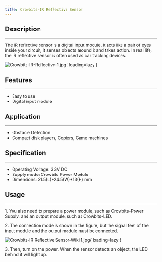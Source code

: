 ```yaml
---
title: Crowbits-IR Reflective Sensor
---
```


## Description
-----------

The IR reflective sensor is a digital input module, it acts like a pair of eyes inside your circuit, it senses objects around it and takes action. In real life, the IR reflective sensor is often used as car tracking devices.

![Crowbits-IR-Reflective-1.jpg](https://wiki.elecrow.com/images/thumb/8/80/Crowbits-IR-Reflective-1.jpg/600px-Crowbits-IR-Reflective-1.jpg){ loading=lazy }

## Features
--------

- Easy to use
- Digital input module

## Application
-----------

- Obstacle Detection
- Compact disk players, Copiers, Game machines

## Specification
-------------

- Operating Voltage: 3.3V DC
- Supply mode: Crowbits Power Module
- Dimensions: 31.5(L)\*24.5(W)\*13(H) mm

## Usage
-----

1\. You also need to prepare a power module, such as Crowbits-Power Supply, and an output module, such as Crowbits-LED.

2\. The connection mode is shown in the figure, but the signal feet of the input module and the output module must be connected.

![Crowbits-IR Reflective Sensor-Wiki 1.jpg](https://wiki.elecrow.com/images/thumb/5/5a/Crowbits-IR_Reflective_Sensor-Wiki_1.jpg/600px-Crowbits-IR_Reflective_Sensor-Wiki_1.jpg){ loading=lazy }

3\. Then, turn on the power. When the sensor detects an object, the LED behind it will light up.
